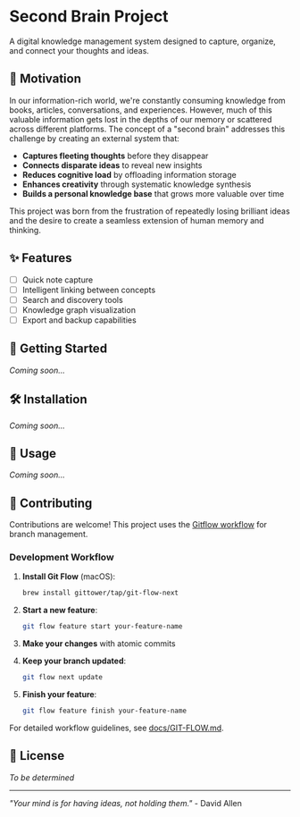 # Second Brain Project

A digital knowledge management system designed to capture, organize, and connect your thoughts and ideas.

## 🧠 Motivation

In our information-rich world, we're constantly consuming knowledge from books, articles, conversations, and experiences. However, much of this valuable information gets lost in the depths of our memory or scattered across different platforms. The concept of a "second brain" addresses this challenge by creating an external system that:

- **Captures fleeting thoughts** before they disappear
- **Connects disparate ideas** to reveal new insights
- **Reduces cognitive load** by offloading information storage
- **Enhances creativity** through systematic knowledge synthesis
- **Builds a personal knowledge base** that grows more valuable over time

This project was born from the frustration of repeatedly losing brilliant ideas and the desire to create a seamless extension of human memory and thinking.

## ✨ Features

- [ ] Quick note capture
- [ ] Intelligent linking between concepts
- [ ] Search and discovery tools
- [ ] Knowledge graph visualization
- [ ] Export and backup capabilities

## 🚀 Getting Started

_Coming soon..._

## 🛠️ Installation

_Coming soon..._

## 📖 Usage

_Coming soon..._

## 🤝 Contributing

Contributions are welcome! This project uses the [Gitflow workflow](https://git-flow.sh/) for branch management.

### Development Workflow

1. **Install Git Flow** (macOS):
   ```bash
   brew install gittower/tap/git-flow-next
   ```

2. **Start a new feature**:
   ```bash
   git flow feature start your-feature-name
   ```

3. **Make your changes** with atomic commits
4. **Keep your branch updated**:
   ```bash
   git flow next update
   ```

5. **Finish your feature**:
   ```bash
   git flow feature finish your-feature-name
   ```

For detailed workflow guidelines, see [docs/GIT-FLOW.md](docs/GIT-FLOW.md).

## 📄 License

_To be determined_

---

_"Your mind is for having ideas, not holding them."_ - David Allen
